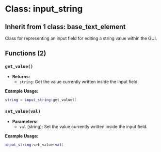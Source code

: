 # Class: input_string

<!-- 这是一个用于在GUI中创建和管理字符串输入框的类 -->

## Inherit from 1 class: base_text_element

<!-- 继承自base_text_element基础文本元素类 -->

Class for representing an input field for editing a string value within the GUI.

<!-- 该类用于在GUI界面中表示一个可编辑字符串值的输入框 -->

## Functions (2)

### `get_value()`

<!-- 获取输入框中当前输入的字符串值 -->

- **Returns:**
  - `string`: Get the value currently written inside the input field.

<!-- 返回值：
  - string类型：返回输入框中当前输入的字符串内容 -->

**Example Usage:**
```lua
string = input_string:get_value()
```

### `set_value(val)`

<!-- 设置输入框中的字符串值 -->

- **Parameters:**
  - `val` (string): Set the value currently written inside the input field.

<!-- 参数：
  - val (string类型)：要设置到输入框中的字符串值 -->

**Example Usage:**
```lua
input_string:set_value(val)
```


